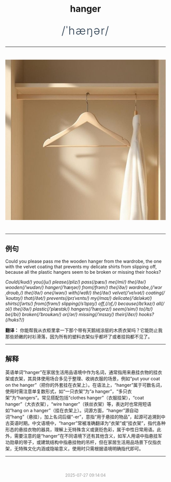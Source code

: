 <div align="center">

# hanger

<div style="margin: 30px 0;">
<h1 style="font-size: 2.5em; font-weight: 300; letter-spacing: 2px; margin: 0; color: #2c3e50;">
/ˈhæŋər/
</h1>
</div>

</div>

---

<div align="center" style="margin: 40px 0;">

![hanger](images/hanger.png)

</div>

---

## 例句

Could you please pass me the wooden hanger from the wardrobe, the one with the velvet coating that prevents my delicate shirts from slipping off, because all the plastic hangers seem to be broken or missing their hooks?

*Could(/kʊd/) you(/ju/) please(/pliz/) pass(/pæs/) me(/mi/) the(/ðə/) wooden(/ˈwʊdən/) hanger(/ˈhæŋər/) from(/frəm/) the(/ðə/) wardrobe,(/ˈwɔrˌdroʊb,/) the(/ðə/) one(/wən/) with(/wɪθ/) the(/ðə/) velvet(/ˈvɛlvət/) coating(/ˈkoʊtɪŋ/) that(/ðət/) prevents(/prɪˈvɛnts/) my(/maɪ/) delicate(/ˈdɛləkət/) shirts(/ʃərts/) from(/frəm/) slipping(/sˈlɪpɪŋ/) off,(/ɔf,/) because(/bɪˈkəz/) all(/ɔl/) the(/ðə/) plastic(/ˈplæstɪk/) hangers(/ˈhæŋərz/) seem(/sim/) to(/tɪ/) be(/bi/) broken(/ˈbroʊkən/) or(/ər/) missing(/ˈmɪsɪŋ/) their(/ðɛr/) hooks?(/hʊks?/)*

**翻译：** 你能帮我从衣柜里拿一下那个带有天鹅绒涂层的木质衣架吗？它能防止我那些娇嫩的衬衫滑落，因为所有的塑料衣架似乎都坏了或者挂钩都不见了。

---

## 解释

英语单词“hanger”在家居生活用品语境中作为名词，通常指用来悬挂衣物的挂衣架或衣架，其具体使用场合多见于整理、收纳衣服的场景，例如“put your coat on the hanger”（把你的外套挂在衣架上）。在语法上，“hanger”属于可数名词，使用时需注意单复数形式，如“一只衣架”为“a hanger”，“多只衣架”为“hangers”。常见搭配包括“clothes hanger”（衣服挂架），“coat hanger”（大衣衣架），“wire hanger”（铁丝衣架）等，表达时也常用短语如“hang on a hanger”（挂在衣架上）。词源方面，“hanger”源自动词“hang”（悬挂），加上名词后缀“-er”，意指“用于悬挂的物品”，起源可追溯到中古英语时期。中文语境中，“hanger”常被准确翻译为“衣架”或“挂衣架”，指代各种形态的悬挂衣物的器具，理解上无特殊含义或褒贬色彩，属于中性日常用语。此外，需要注意的是“hanger”在不同语境下还有其他含义，如军人用语中指悬挂军功勋章的带子，或建筑结构中指悬挂物的吊杆，但在家居生活用品场景下仅指衣架，无特殊文化内涵或隐喻意义，使用时只需根据语境明确指代即可。


---

<div align="center" style="margin-top: 50px;">
<small style="color: #999; font-size: 0.9em;">2025-07-27 09:14:04</small>
</div>
